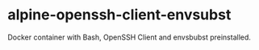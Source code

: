 # alpine-openssh-client-envsubst
Docker container with Bash, OpenSSH Client and envsbubst preinstalled.
